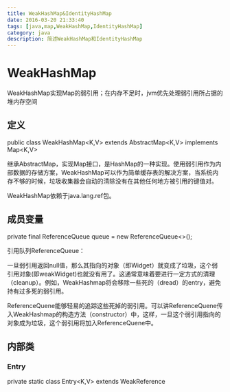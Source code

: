 ```yaml
---
title: WeakHashMap&IdentityHashMap
date: 2016-03-20 21:33:40
tags: [java,map,WeakHashMap,IdentityHashMap]
category: java
description: 简述WeakHashMap和IdentityHashMap
---
```

# WeakHashMap
WeakHashMap实现Map的弱引用；在内存不足时，jvm优先处理弱引用所占据的堆内存空间

## 定义
public class WeakHashMap<K,V> extends AbstractMap<K,V> implements Map<K,V>

继承AbstractMap，实现Map接口，是HashMap的一种实现。使用弱引用作为内部数据的存储方案，WeakHashMap可以作为简单缓存表的解决方案，当系统内存不够的时候，垃圾收集器会自动的清除没有在其他任何地方被引用的键值对。


WeakHashMap依赖于java.lang.ref包。

## 成员变量
private final ReferenceQueue<Object> queue = new ReferenceQueue<>();

引用队列ReferenceQueue：

一旦弱引用返回null值，那么其指向的对象（即Widget）就变成了垃圾，这个弱引用对象(即weakWidget)也就没有用了。这通常意味着要进行一定方式的清理（cleanup）。例如，WeakHashmap将会移除一些死的（dread）的entry，避免持有过多死的弱引用。

ReferenceQuene能够轻易的追踪这些死掉的弱引用。可以讲ReferenceQuene传入WeakHashmap的构造方法（constructor）中，这样，一旦这个弱引用指向的对象成为垃圾，这个弱引用将加入ReferenceQuene中。

## 内部类
### Entry
private static class Entry<K,V> extends WeakReference<Object> implements Map.Entry<K,V>

继承弱引用WeakReference，添加元素到集合中时，使用弱引用处理对象。使得对象在内存不足时，进行回收。

源码：
```
Entry(Object key, V value,

ReferenceQueue<Object> queue,

int hash, Entry<K,V> next) {

super(key, queue);

this.value = value;

this.hash  = hash;

this.next  = next;

}
```
将Entry的key指向引用队列，key值为弱引用。如果一个WeakHashmap的key变成垃圾，那么它对应用的value也自动的被移除。

## 内部方法
expungeStaleEntries这个函数的来实现移除其内部不用的条目从而达到的自动释放内存的目的的.基本上只要对WeakHashMap的内容进行访问就会调用这个函数，从而达到清除其内部不在为外部引用的条目。
```
private void expungeStaleEntries() {

//遍历key引用队列，queue存储的是key。返回需要回收的key对象。

for (Object x; (x = queue.poll()) != null; ) {

synchronized (queue) {

@SuppressWarnings(“unchecked”)

Entry<K,V> e = (Entry<K,V>) x;

int i = indexFor(e.hash, table.length);

Entry<K,V> prev = table[i];

Entry<K,V> p = prev;

while (p != null) {

Entry<K,V> next = p.next;

if (p == e) {

if (prev == e)

table[i] = next;

else

prev.next = next;

//value置为null，便于GC

e.value = null;

size–;

break;

}

prev = p;

p = next;
}
}
}
}
```
# IdentityHashMap
## 定义
public class IdentityHashMap<K,V>extends AbstractMap<K,V> implements Map<K,V>, java.io.Serializable, Cloneable

继承AbstractMap，实现Map接口。比较键（和值）时使用引用相等性代替对象相等性。换句话说，在 IdentityHashMap 中，当且仅当 (k1==k2) 时，才认为两个键 k1 和 k2 相等（在正常 Map 实现（如 HashMap）中，当且仅当满足下列条件时才认为两个键 k1 和 k2 相等：(k1==null ? k2==null : e1.equals(e2))）。

此类的典型用法是拓扑保留对象图形转换，如序列化或深层复制。要执行这样的转换，程序必须维护用于跟踪所有已处理对象引用的“节点表”。节点表一定不等于不同对象，即使它们偶然相等也如此。

此类的另一种典型用法是维护代理对象。例如，调试设施可能希望为正在调试程序中的每个对象维护代理对象。

此类提供所有的可选映射操作，并且允许 null 值和 null 键。此类对映射的顺序不提供任何保证；特别是不保证顺序随时间的推移保持不变。
## 构造函数
`public IdentityHashMap() {

// DEFAULT_CAPACITY = 32

init(DEFAULT_CAPACITY);

}

private void init(int initCapacity) {

threshold = (initCapacity * 2)/3;

table = new Object[2 * initCapacity];

}`

** 此类用的比较少，一般工作中很少用到。可以理解为key可重复（key的应用相等）的map **

`IdentityHashMap<String,Object> map = new IdentityHashMap<String,Object>();
map.put(new String(“张三”), “first”);
map.put(new String(“张三”), “second”);
`

map都会进行存放。
